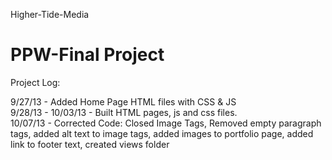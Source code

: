 Higher-Tide-Media

PPW-Final Project
=================
Project Log:

9/27/13 - Added Home Page HTML files with CSS & JS<br>
9/28/13 - 10/03/13 - Built HTML pages, js and css files.<br>
10/07/13 - Corrected Code: Closed Image Tags, Removed empty paragraph tags, 
added alt text to image tags, added images to portfolio page, added link to 
footer text, created views folder
